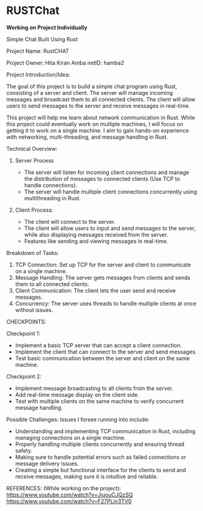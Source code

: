 # RUSTChat
**Working on Project Individually**

Simple Chat Built Using Rust

Project Name: RustCHAT

Project Owner: Hita Kiran Amba
netID: hamba2

Project Introduction/Idea:

The goal of this project is to build a simple chat program using Rust, consisting of a server and client. The server will manage incoming messages and broadcast them to all connected clients. The client will allow users to send messages to the server and receive messages in real-time.

This project will help me learn about network communication in Rust. While this project could eventually work on multiple machines, I will focus on getting it to work on a single machine. I aim to gain hands-on experience with networking, multi-threading, and message handling in Rust.

Technical Overview:
1. Server Process
   - The server will listen for incoming client connections and manage the distribution of messages to connected clients (Use TCP to handle connections).
   - The server will handle multiple client connections concurrently using multithreading in Rust.

2. Client Process:
   - The client will connect to the server.
   - The client will allow users to input and send messages to the server, while also displaying messages received from the server.
   - Features like sending and viewing messages in real-time.
  
Breakdown of Tasks: 
1. TCP Connection: Set up TCP for the server and client to communicate on a single machine.
2. Message Handling: The server gets messages from clients and sends them to all connected clients.
3. Client Communication: The client lets the user send and receive messages.
4. Concurrency: The server uses threads to handle multiple clients at once without issues.

CHECKPOINTS: 

Checkpoint 1: 
- Implement a basic TCP server that can accept a client connection.
- Implement the client that can connect to the server and send messages.
- Test basic communication between the server and client on the same machine.

Checkpoint 2:
- Implement message broadcasting to all clients from the server.
- Add real-time message display on the client side.
- Test with multiple clients on the same machine to verify concurrent message handling.

Possible Challenges: 
Issues I forsee running into include: 
- Understanding and implementing TCP communication in Rust, including managing connections on a single machine.
- Properly handling multiple clients concurrently and ensuring thread safety.
- Making sure to handle potential errors such as failed connections or message delivery issues.
- Creating a simple but functional interface for the clients to send and receive messages, making sure it is intuitive and reliable.

REFERENCES: (While working on the project): 
https://www.youtube.com/watch?v=JiuouCJQzSQ
https://www.youtube.com/watch?v=F27PLin3TV0


